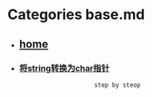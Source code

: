 # Categories base.md
* ## [home](../README.md)
* ### [将string转换为char指针](conver_string_to_char*.md)
                           step by steop